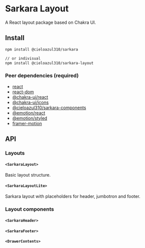 # Sarkara Layout

A React layout package based on Chakra UI.

## Install

```sh
npm install @cieloazul310/sarkara

// or indivisual
npm install @cieloazul310/sarkara-layout
```

### Peer dependencies (required)

- [react]
- [react-dom]
- [@chakra-ui/react]
- [@chakra-ui/icons]
- [@cieloazul310/sarkara-components]
- [@emotion/react]
- [@emotion/styled]
- [framer-motion]

## API

### Layouts

#### `<SarkaraLayout>`

Basic layout structure.

#### `<SarkaraLayoutLite>`

Sarkara layout with placeholders for header, jumbotron and footer.

### Layout components

#### `<SarkaraHeader>`

#### `<SarkaraFooter>`

#### `<DrawerContents>`

[react]: [https://reactjs.org/]
[react-dom]: https://reactjs.org/
[@chakra-ui/react]: https://chakra-ui.com/
[@chakra-ui/icons]: https://chakra-ui.com/
[@cieloazul310/sarkara-components]: ../sarkara-components/
[@emotion/react]: https://emotion.sh/
[@emotion/styled]: https://emotion.sh/
[framer-motion]: https://www.framer.com/motion/
